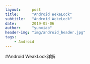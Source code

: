 ```yaml
---
layout:     post
title:      "Android WekeLock"
subtitle:   "Android WekeLock"
date:       2019-05-06
author:     "yunxiao"
header-img: "img/android_header.jpg"
tags:
    - Android
---
```


#Android WeakLock详解
